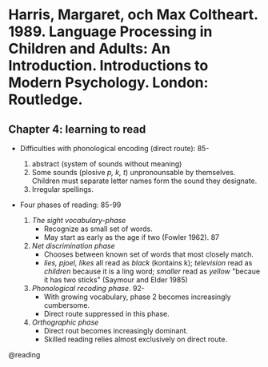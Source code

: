 # Harris, Margaret, och Max Coltheart. 1989. Language Processing in Children and Adults: An Introduction. Introductions to Modern Psychology. London: Routledge.

## Chapter 4: learning to read

- Difficulties with phonological encoding (direct route): 85-
  1. abstract (system of sounds without meaning)
  3. Some sounds (plosive *p, k, t*) unpronounsable by themselves. Children must separate letter names form the sound they designate.
  3. Irregular spellings.

- Four phases of reading: 85-99
  1. *The sight vocabulary-phase*
     - Recognize as small set of words.
     - May start as early as the age if two (Fowler 1962). 87
  2. *Net discrimination phase*
     - Chooses between known set of words that most closely match.
     - *lies, pjoel, likes* all read as *black* (kontains k); *television* read as *children* because it is a ling word; *smaller* read as *yellow* "becaue it has two sticks" (Saymour and Elder 1985)
  3. *Phonological recoding phase*. 92-
     - With growing vocabulary, phase 2 becomes increasingly cumbersome.
     - Direct route suppressed in this phase.
  4. *Orthographic phase*
     - Direct rout becomes increasingly dominant.
     - Skilled reading relies almost exclusively on direct route.

@reading
